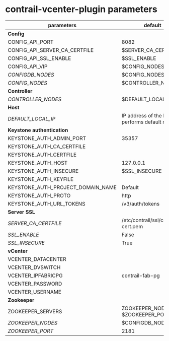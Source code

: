 # contrail-vcenter-plugin parameters

| parameters                        | default                                        |
| --------------------------------- | ---------------------------------------------- |
| **Config**                        |                                                |
| CONFIG_API_PORT                   | 8082                                           |
| CONFIG_API_SERVER_CA_CERTFILE     | $SERVER_CA_CERTFILE                            |
| CONFIG_API_SSL_ENABLE             | $SSL_ENABLE                                    |
| CONFIG_API_VIP                    | $CONFIG_NODES                                  |
| *CONFIGDB_NODES*                  | $CONFIG_NODES                                  |
| *CONFIG_NODES*                    | $CONTROLLER_NODES                              |
| **Controller**                    |                                                |
| *CONTROLLER_NODES*                | $DEFAULT_LOCAL_IP                              |
| **Host**                          |                                                |
| *DEFAULT_LOCAL_IP*                | IP address of the NIC performs default routing |
| **Keystone authentication**       |                                                |
| KEYSTONE_AUTH_ADMIN_PORT          | 35357                                          |
| KEYSTONE_AUTH_CA_CERTFILE         |                                                |
| KEYSTONE_AUTH_CERTFILE            |                                                |
| KEYSTONE_AUTH_HOST                | 127.0.0.1                                      |
| KEYSTONE_AUTH_INSECURE            | $SSL_INSECURE                                  |
| KEYSTONE_AUTH_KEYFILE             |                                                |
| KEYSTONE_AUTH_PROJECT_DOMAIN_NAME | Default                                        |
| KEYSTONE_AUTH_PROTO               | http                                           |
| KEYSTONE_AUTH_URL_TOKENS          | /v3/auth/tokens                                |
| **Server SSL**                    |                                                |
| *SERVER_CA_CERTFILE*              | /etc/contrail/ssl/certs/ca-cert.pem            |
| *SSL_ENABLE*                      | False                                          |
| *SSL_INSECURE*                    | True                                           |
| **vCenter**                       |                                                |
| VCENTER_DATACENTER                |                                                |
| VCENTER_DVSWITCH                  |                                                |
| VCENTER_IPFABRICPG                | contrail-fab-pg                                |
| VCENTER_PASSWORD                  |                                                |
| VCENTER_USERNAME                  |                                                |
| **Zookeeper**                     |                                                |
| ZOOKEEPER_SERVERS                 | ZOOKEEPER_NODES with $ZOOKEEPER_PORT           |
| *ZOOKEEPER_NODES*                 | $CONFIGDB_NODES                                |
| *ZOOKEEPER_PORT*                  | 2181                                           |
